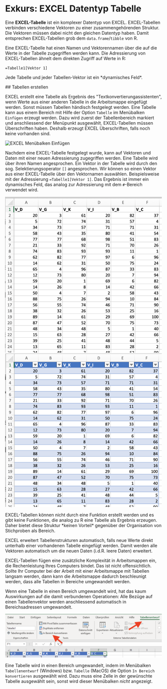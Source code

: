 # Exkurs: EXCEL Datentyp Tabelle

Eine **EXCEL-Tabelle** ist ein komplexer Datentyp von EXCEL. EXCEL-Tabellen verbinden verschiedene Vektoren zu einer zusammengehörenden Struktur. Die Vektoren müssen dabei nicht den gleichen Datentyp haben. Damit entsprechen EXCEL-Tabellen grob dem `data.frame`/`tibble` von R. 

Eine EXCEL-Tabelle hat einen Namen und Vektorennamen über die auf die Werte in der Tabelle zugegriffen werden kann. Die Adressierung von EXCEL-Tabellen ähnelt dem direkten Zugriff auf Werte in R: 

```EXCEL
=Tabelle1[Vektor 1]
```

<p class="alert alert-primary" markdown="1">
Jede Tabelle und jeder Tabellen-Vektor ist ein *dynamisches Feld*. 
</p>



## Tabellen erstellen

EXCEL erstellt eine Tabelle als Ergebnis des "Textkonvertierungassistenten", wenn Werte aus einer anderen Tabelle in die Arbeitsmappe eingefügt werden. Sonst müssen Tabellen händisch festgelegt werden. Eine Tabelle kann aus einem Bereich mit Hilfe der Option `Tabelle` im Menübalken `Einfügen` erzeugt werden. Dazu wird zuerst der Tabellenbereich markiert und anschliessend der Menüpunkt ausgewählt. EXCEL-Tabellen müssen Überschriften haben. Deshalb erzeugt EXCEL Überschriften, falls noch keine vorhanden sind. 

![EXCEL Menübalken Einfügen](https://github.com/dxiai/ct-resourcen/raw/master/bilder/excel_tabellen/EXCEL_Menu_Einf%C3%BCgen_Tabelle.png)

Nachdem eine EXCEL-Tabelle festgelegt wurde, kann auf Vektoren und Daten mit einer neuen Adressierung zugegriffen werden. Eine Tabelle wird über ihren Namen angesprochen. Ein Vektor in der Tabelle wird durch den sog. Selektierungsoperator `[]` angesprochen. Wir können so einen Vektor aus einer EXCEL-Tabelle über den Vektornamen auswählen. Beispielsweise mit der Adressierung `=Tabelle1[Vektor 1]`. Das Ergebnis ist immer ein dynamisches Feld, das analog zur Adressierung mit dem `#`-Bereich verwendet wird.

![BEISPIEL FÜR einen EXCEL Bereich](https://github.com/dxiai/ct-resourcen/raw/master/bilder/excel_tabellen/Beispiel_EXCEL_Bereich.png)
![BEISPIEL FÜR eine EXCEL Tabelle](https://github.com/dxiai/ct-resourcen/raw/master/bilder/excel_tabellen/Beispiel_EXCEL_Tabelle.png)

<div class="alert alert-warning" markdown="1"> 
EXCEL-Tabellen können nicht durch eine Funktion erstellt werden und es gibt keine Funktionen, die analog zu R eine Tabelle als Ergebnis erzeugen. Daher bietet diese Struktur *keinen Vorteil* gegenüber der Organisation von Stichproben als Bereich.
</div>

EXCEL erweitert Tabellenstrukturen  automatisch, falls neue Werte direkt unterhalb einer vorhandenen Tabelle eingefügt werden. Damit werden alle Vektoren automatisch um die neuen Daten (i.d.R. leere Daten) erweitert. 

<div class="alert alert-success" markdown="1">
EXCEL-Tabellen fügen eine zusätzliche Komplexität in Arbeitsmappen ein, die Rechenleistung Ihres Computers bindet. Das ist nicht offensichtlich. Sollte Ihr Computer bei der Arbeit mit einer Arbeitsmappe mit Tabellen langsam werden, dann kann die Arbeitsmappe dadurch beschleunigt werden, dass alle Tabellen in Bereiche umgewandelt werden.

Wenn eine Tabelle in einen Bereich umgewandelt wird, hat das kaum Auswirkungen auf die damit verbundenen Operationen: Alle Bezüge auf einen Tabellenvektor werden anschliessend automatisch in Bereichsadressen umgewandelt. 
</div>

![MENÜBALKEN Tabelle](https://github.com/dxiai/ct-resourcen/raw/master/bilder/excel_tabellen/EXCEL_Menu_Tabelle_konvertieren.png)

Eine Tabelle wird in  einen Bereich umgewandelt, indem  im  Menübalken `Tabellenentwurf` (Windows) bzw. `Tabelle` (MacOS) die Option `In Bereich konvertieren` ausgewählt wird. Dazu muss eine Zelle in der gewünschte Tabelle  ausgewählt sein, sonst wird dieser Menübalken *nicht* angezeigt.